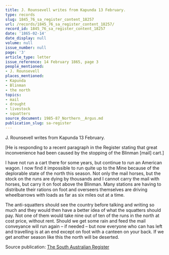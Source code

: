 ```yaml
---
title: J. Rounsevell writes from Kapunda 13 February.
type: records
slug: 1845_76_sa_register_content_18257
url: /records/1845_76_sa_register_content_18257/
record_id: 1845_76_sa_register_content_18257
date: '1865-02-14'
date_display: null
volume: null
issue_number: null
page: '3'
article_type: letter
issue_reference: 14 February 1865, page 3
people_mentioned:
- J. Rounsevell
places_mentioned:
- Kapunda
- Blinman
- the north
topics:
- mail
- drought
- livestock
- squatters
source_document: 1985-87_Northern__Argus.md
publication_slug: sa-register
---
```


J. Rounsevell writes from Kapunda 13 February.

[He is responding to a recent paragraph in the Register stating that great inconvenience had been caused by the stopping of the Blinman [mail] cart.]

I have not run a cart there for some years, but continue to run an American wagon.  I now find it impossible to run quite up to the Mine because of the deplorable state of the north this season.  Not only the mail horses, but the stock on the runs are dying by thousands and I cannot carry the mail with horses, but carry it on foot above the Blinman.  Many stations are having to distribute their rations on foot and overseers themselves are driving wheelbarrows with loads as far as six miles out at a time.

The anti-squatters should see the country before talking and writing so much and they would then have a better idea of what the squatters should pay.  Not one of them would take nine out of ten of the runs in the north at cost price, without rent.  Should we get some rain and feed the mail conveyance will run again – if needed – but now everyone who can has left and travelling is at an end except on foot with a canteen on your back.  If we get another season like this the north will be deserted.

Source publication: [The South Australian Register](/publications/sa-register/)
